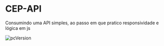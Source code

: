 # CEP-API
Consumindo uma API simples, ao passo em que pratico responsividade e lógica em js

![pcVersion](https://github.com/user-attachments/assets/680fc772-7afc-41b7-9da3-d1c3c9371533)
